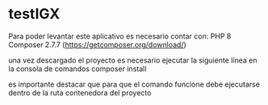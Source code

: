 # testIGX

Para poder levantar este aplicativo es necesario contar con: 
PHP 8
Composer 2.7.7 (https://getcomposer.org/download/)

una vez descargado el proyecto es necesario ejecutar la siguiente línea en la consola de comandos 
composer install 

es importante destacar que para que el comando funcione debe ejecutarse dentro de la ruta contenedora del proyecto